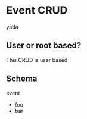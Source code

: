 # Event CRUD

yada

## User or root based?

This CRUD is user based

## Schema

event
- foo
- bar


